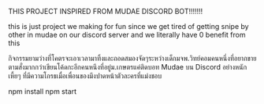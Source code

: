 THIS PROJECT INSPIRED FROM MUDAE DISCORD BOT!!!!!!!

this is just project we making for fun since we get tired of getting snipe by other in mudae on our discord server and we literally have 0 benefit from this

กิจกรรมยามว่างที่โคตรจะเอาเวลามาทิ้งและถอดสมองจัดๆระหว่างเด็กมจพ.วิทย์คอมคนหนึ่งที่อยากขายตามสั่งมากกว่าเขียนโค้ดกะอีกคนหนึงที่อยู่ม.เกษตรแค่ติดบอท Mudae บน Discord อย่างหนักเหี้ยๆ
ที่มีความโกรธเมื่อเพื่อนของมึงปาดหน้าตัวละครที่แม่งชอบ


npm install
npm start
